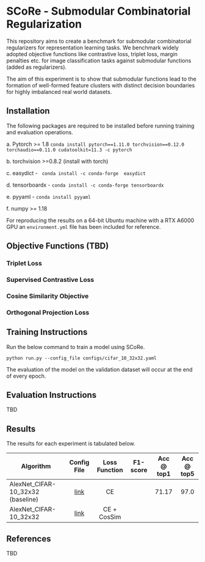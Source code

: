 # SCoRe - Submodular Combinatorial Regularization 
This repository aims to create a benchmark for submodular combinatorial regularizers for representation learning tasks. 
We benchmark widely adopted objective functions like contrastive loss, triplet loss, margin penalties etc. for image classification tasks against
submodular functions (added as regularizers). 

The aim of this experiment is to show that submodular functions lead to the formation of well-formed feature clusters with distinct decision boundaries for highly imbalanced real world datasets.

## Installation
The following packages are required to be installed before running training and evaluation operations.

a. Pytorch >= 1.8 ```conda install pytorch==1.11.0 torchvision==0.12.0 torchaudio==0.11.0 cudatoolkit=11.3 -c pytorch```

b. torchvision >=0.8.2 (install with torch)

c. easydict - ``` conda install -c conda-forge  easydict```

d. tensorboardx - ``` conda install -c conda-forge tensorboardx ```

e. pyyaml - ``` conda install pyyaml ```

f. numpy >= 1.18

For reproducing the results on a 64-bit Ubuntu machine with a RTX A6000 GPU an ```environment.yml``` file has been included for reference.

## Objective Functions (TBD)
### Triplet Loss

### Supervised Contrastive Loss

### Cosine Similarity Objective

### Orthogonal Projection Loss

## Training Instructions
Run the below command to train a model using SCoRe.
```
python run.py --config_file configs/cifar_10_32x32.yaml
```
The evaluation of the model on the validation dataset will occur at the end of every epoch.

## Evaluation Instructions
TBD

## Results
The results for each experiment is tabulated below.

| Algorithm             | Config File | Loss Function |F1-score | Acc @ top1 | Acc @ top5 |
|---                    |:---:        |:---:          |:---:    |:---:       |:---:       |
|AlexNet_CIFAR-10_32x32 (baseline)| [link](configs/cifar_10_32x32.yaml)  | CE |         |71.17       |97.0        |
|AlexNet_CIFAR-10_32x32 | [link]()  | CE + CosSim         |       |        |

## References
TBD